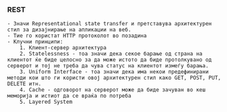 ### REST

    - Значи Representational state transfer и претставува архитектурен стил за дизајнирање на апликации на веб.
    - Тие го користат HTTP протоколот во позадина
    - Клучни принципи:
        1. Клиент-сервер архитектура
        2. Statelessness - тоа значи дека секое барање од страна на клиентот ќе биде целосно за да може истото да биде протолкувано од серверот и тој не треба да чува статус на клиентот измеѓу барања.
        3. Uniform Interface - тоа значи дека има некои предефинирани методи кои што ги користи овој архитектурен стил како GET, POST, PUT, DELETE итн.
        4. Cache - одговорот на серверот може да биде зачуван во кеш меморија и истиот да се враќа по потреба
        5. Layered System
